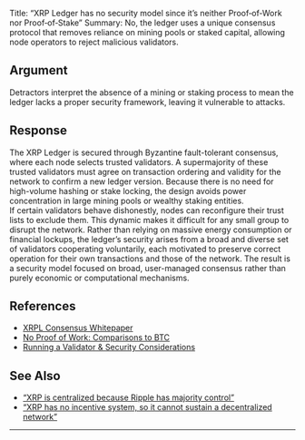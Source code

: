 Title: “XRP Ledger has no security model since it’s neither Proof‑of‑Work nor Proof‑of‑Stake”
Summary: No, the ledger uses a unique consensus protocol that removes reliance on mining pools or staked capital, allowing node operators to reject malicious validators.

## Argument  
Detractors interpret the absence of a mining or staking process to mean the ledger lacks a proper security framework, leaving it vulnerable to attacks.

## Response  
The XRP Ledger is secured through Byzantine fault-tolerant consensus, where each node selects trusted validators. A supermajority of these trusted validators must agree on transaction ordering and validity for the network to confirm a new ledger version. Because there is no need for high-volume hashing or stake locking, the design avoids power concentration in large mining pools or wealthy staking entities.  
If certain validators behave dishonestly, nodes can reconfigure their trust lists to exclude them. This dynamic makes it difficult for any small group to disrupt the network. Rather than relying on massive energy consumption or financial lockups, the ledger’s security arises from a broad and diverse set of validators cooperating voluntarily, each motivated to preserve correct operation for their own transactions and those of the network. The result is a security model focused on broad, user-managed consensus rather than purely economic or computational mechanisms.

## References
- [XRPL Consensus Whitepaper](https://xrpl.org/consensus.html)
- [No Proof of Work: Comparisons to BTC](https://xrpl.org/blog/)
- [Running a Validator & Security Considerations](https://xrpl.org/run-a-rippled-validator.html)

## See Also
- [“XRP is centralized because Ripple has majority control”](xrp-is-centralized-because-ripple-has-majority-control.html)
- [“XRP has no incentive system, so it cannot sustain a decentralized network”](xrp-has-no-incentive-system-so-it-cannot-sustain-a-decentralized-network.html)

---

